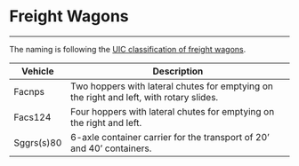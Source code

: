 # Freight Wagons

------------

The naming is following the [UIC classification of freight wagons](https://en.wikipedia.org/wiki/UIC_classification_of_goods_wagons).


| Vehicle                 | Description |
| ----------------------- | ----------- |
| Facnps                  | Two hoppers with lateral chutes for emptying on the right and left, with rotary slides. |
| Facs124                 | Four hoppers with lateral chutes for emptying on the right and left. |
| Sggrs(s)80              | 6-axle container carrier for the transport of 20’ and 40’ containers. |
